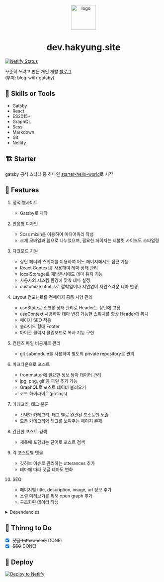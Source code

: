 
<p align="center">
  <a href="https://dev.hakyung.site">
    <img src="https://paan.s3.ap-northeast-2.amazonaws.com/siteLogo.png" width="80" height="80" alt="logo">
  </a>
</p>
<h1 align="center">dev.hakyung.site</h1>

[![Netlify Status](https://api.netlify.com/api/v1/badges/904c5db2-9246-4ff5-aa1a-f18cfbab6f9d/deploy-status)](https://app.netlify.com/sites/devhak/deploys)

꾸준히 쓰려고 만든 개인 개발 [블로그](https://dev.hakyung.site).  
(부제: blog-with-gatsby)


## 🔧 Skills or Tools
- Gatsby
- React
- ES2015+
- GraphQL
- Scss
- Markdown
- Git
- Netlify


## 🏗 Starter
gatsby 공식 스타터 중 하나인 [starter-hello-world](https://github.com/gatsbyjs/gatsby-starter-hello-world)로 시작


## 🎯 Features
1. 정적 웹사이트
   - Gatsby로 제작

2. 반응형 디자인
   - Scss mixin을 이용하여 미디어쿼리 작성
   - 크게 모바일과 웹으로 나누었으며, 필요한 페이지는 테블릿 사이즈도 스타일링

3. 다크모드 지원
   - 상단 헤더의 스위치를 이용하여 어느 페이지에서도 접근 가능
   - React Context를 사용하여 테마 상태 관리
   - localStorage로 재방문시에도 테마 유지 기능
   - 사용자의 시스템 환경에 맞춰 테마 설정
   - customize html.js로 깜박임이나 지연없이 자연스러운 테마 변경

4. Layout 컴포넌트를 전페이지 공통 사항 관리
   - useState로 스크롤 상태 관리로 Header는 상단에 고정
   - useContext 사용하여 테마 변경 가능한 스위치를 항상 Header에 위치
   - 페이지 SEO 적용
   - 슬라이드 형태 Footer
   - 아이콘 클릭시 클립보드로 복사 기능 구현

5. 컨텐츠 파일 비공개로 관리
   - git submodule을 사용하여 별도의 private repository로 관리

6. 마크다운으로 포스트
   - frontmatter에 필요한 정보 담아 데이터 관리
   - jpg, png, gif 등 파일 추가 가능
   - GraphQL로 포스트 데이터 불러오기
   - 코드 하이라이트(prismjs)

7. 카테고리, 태그 분류
   - 선택한 카테고리, 태그 별로 완관된 포스트만 노출
   - 모든 카테고리와 태그를 보여주는 페이지 존재

8. 간단한 포스트 검색
   - 제목에 포함되는 단어로 포스트 검색

9. 각 포스트별 댓글
   - 깃허브 이슈로 관리하는 utterances 추가
   - 테마에 따라 댓글 테마도 변화

10. SEO
    - 페이지별 title, description, image, url 정보 추가
    - 소셜 미리보기를 위해 open graph 추가
    - 구조화된 데이터 작성

<details>
<summary>Dependencies</summary>

- gatsby
- gatsby-image
- gatsby-plugin-sass
- gatsby-plugin-sharp
- gatsby-remark-copy-linked-files
- gatsby-remark-images
- gatsby-remark-prismjs
- gatsby-remark-relative-images
- gatsby-source-filesystem
- gatsby-transformer-remark
- gatsby-transformer-sharp
- lodash
- node-sass
- prismjs
- react
- react-dom
- react-helmet
- react-icons
- react-syntax-highlighter
</details>


## 📌 Thinng to Do
- [x] ~~댓글 (utterances)~~ DONE!
- [x] ~~SEO~~ DONE!

## 💫 Deploy
[![Deploy to Netlify](https://www.netlify.com/img/global/badges/netlify-color-accent.svg)](https://www.netlify.com/)
